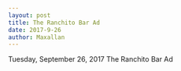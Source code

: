 ```yaml
---
layout: post
title: The Ranchito Bar Ad
date: 2017-9-26
author: Maxallan
---
```

Tuesday, September 26, 2017 The Ranchito Bar Ad
